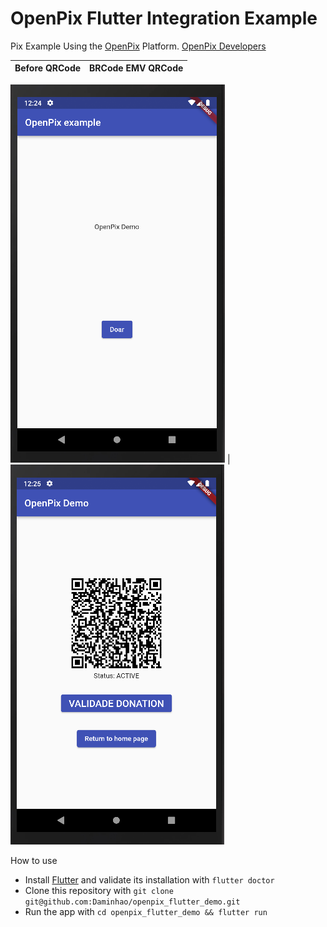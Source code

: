 # OpenPix Flutter Integration Example

Pix Example Using the [OpenPix](https://openpix.com.br/) Platform. [OpenPix Developers](https://developers.openpix.com.br/)

Before QRCode           |  BRCode EMV QRCode
:-------------------------:|:-------------------------:

![](img/page1.png)  |  ![](img/page2.png)

How to use

- Install [Flutter](https://flutter.io/get-started/) and validate its installation with `flutter doctor`
- Clone this repository with `git clone git@github.com:Daminhao/openpix_flutter_demo.git`
- Run the app with `cd openpix_flutter_demo && flutter run`

